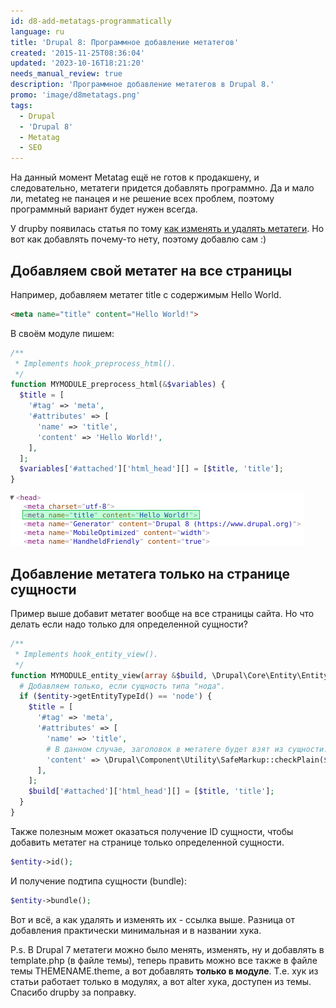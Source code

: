 ```yaml
---
id: d8-add-metatags-programmatically
language: ru
title: 'Drupal 8: Программное добавление метатегов'
created: '2015-11-25T08:36:04'
updated: '2023-10-16T18:21:20'
needs_manual_review: true
description: 'Программное добавление метатегов в Drupal 8.'
promo: 'image/d8metatags.png'
tags:
  - Drupal
  - 'Drupal 8'
  - Metatag
  - SEO
---
```


На данный момент Metatag ещё не готов к продакшену, и следовательно, метатеги придется добавлять программно. Да и мало ли, metateg не панацея и не решение всех проблем, поэтому программный вариант будет нужен всегда.

У drupby появилась статья по тому [как изменять и удалять метатеги](http://drup.by/snippets/drupal-8-udalenie-i-izmenenie-metategov). Но вот как добавлять почему-то нету, поэтому добавлю сам :)


## Добавляем свой метатег на все страницы


Например, добавляем метатег title с содержимым Hello World.

```html
<meta name="title" content="Hello World!">
```

В своём модуле пишем:

```php
/**
 * Implements hook_preprocess_html().
 */
function MYMODULE_preprocess_html(&$variables) {
  $title = [
    '#tag' => 'meta',
    '#attributes' => [
      'name' => 'title',
      'content' => 'Hello World!',
    ],
  ];
  $variables['#attached']['html_head'][] = [$title, 'title'];
}
```

![Результат](image/1%20(36).png)

## Добавление метатега только на странице сущности


Пример выше добавит метатег вообще на все страницы сайта. Но что делать если надо только для определенной сущности?

```php
/**
 * Implements hook_entity_view().
 */
function MYMODULE_entity_view(array &$build, \Drupal\Core\Entity\EntityInterface $entity, \Drupal\Core\Entity\Display\EntityViewDisplayInterface $display, $view_mode, $langcode) {
  # Добавляем только, если сущность типа "нода".
  if ($entity->getEntityTypeId() == 'node') {
    $title = [
      '#tag' => 'meta',
      '#attributes' => [
        'name' => 'title',
        # В данном случае, заголовок в метатеге будет взят из сущности.
        'content' => \Drupal\Component\Utility\SafeMarkup::checkPlain($entity->title->value),
      ],
    ];
    $build['#attached']['html_head'][] = [$title, 'title'];
  }
}
```

Также полезным может оказаться получение ID сущности, чтобы добавить метатег на странице только определенной сущности.

```php
$entity->id();
```

И получение подтипа сущности (bundle):

```php
$entity->bundle();
```

Вот и всё, а как удалять и изменять их - ссылка выше. Разница от добавления практически минимальная и в названии хука.

P.s. В Drupal 7 метатеги можно было менять, изменять, ну и добавлять в template.php (в файле темы), теперь править можно все также в файле темы THEMENAME.theme, а вот добавлять **только в модуле**. Т.е. хук из статьи работает только в модулях, а вот alter хука, доступен из темы. Спасибо drupby за поправку.
